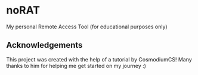 # noRAT
My personal Remote Access Tool (for educational purposes only)

## Acknowledgements

This project was created with the help of a tutorial by CosmodiumCS! Many thanks to him for helping me get started on my journey :)

